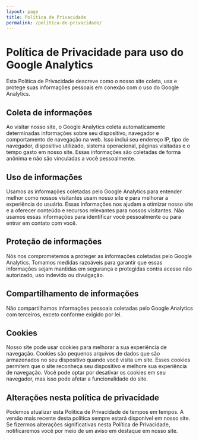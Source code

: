 ```yaml
---
layout: page
title: Política de Privacidade
permalink: /politica-de-privacidade/
---
```


<h1>Política de Privacidade para uso do Google Analytics</h1>
<p>Esta Política de Privacidade descreve como o nosso site coleta, usa e protege suas informações pessoais em conexão com o uso do Google Analytics.</p>

<h2>Coleta de informações</h2>
<p>Ao visitar nosso site, o Google Analytics coleta automaticamente determinadas informações sobre seu dispositivo, navegador e comportamento de navegação na web. Isso inclui seu endereço IP, tipo de navegador, dispositivo utilizado, sistema operacional, páginas visitadas e o tempo gasto em nosso site. Essas informações são coletadas de forma anônima e não são vinculadas a você pessoalmente.</p>

<h2>Uso de informações</h2>
<p>Usamos as informações coletadas pelo Google Analytics para entender melhor como nossos visitantes usam nosso site e para melhorar a experiência do usuário. Essas informações nos ajudam a otimizar nosso site e a oferecer conteúdo e recursos relevantes para nossos visitantes. Não usamos essas informações para identificar você pessoalmente ou para entrar em contato com você.</p>

<h2>Proteção de informações</h2>
<p>Nós nos comprometemos a proteger as informações coletadas pelo Google Analytics. Tomamos medidas razoáveis ​​para garantir que essas informações sejam mantidas em segurança e protegidas contra acesso não autorizado, uso indevido ou divulgação.</p>

<h2>Compartilhamento de informações</h2>
<p>Não compartilhamos informações pessoais coletadas pelo Google Analytics com terceiros, exceto conforme exigido por lei.</p>

<h2>Cookies</h2>
<p>Nosso site pode usar cookies para melhorar a sua experiência de navegação. Cookies são pequenos arquivos de dados que são armazenados no seu dispositivo quando você visita um site. Esses cookies permitem que o site reconheça seu dispositivo e melhore sua experiência de navegação. Você pode optar por desativar os cookies em seu navegador, mas isso pode afetar a funcionalidade do site.</p>

<h2>Alterações nesta política de privacidade</h2>
<p>Podemos atualizar esta Política de Privacidade de tempos em tempos. A versão mais recente desta política sempre estará disponível em nosso site. Se fizermos alterações significativas nesta Política de Privacidade, notificaremos você por meio de um aviso em destaque em nosso site.</p>
